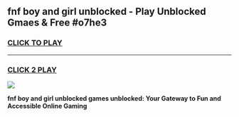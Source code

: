 
## fnf boy and girl unblocked - Play Unblocked Gmaes & Free #o7he3
<h3>
<a href="https://news.freeplayer.one?title=fnf_boy_and_girl_unblocked&ref=26F">CLICK TO PLAY</a></h3>
<hr>

<h3>
<a href="https://news.freeplayer.one?title=fnf_boy_and_girl_unblocked&ref=26F">CLICK 2 PLAY</a>
  
</h3>

<a href="https://news.freeplayer.one?title=fnf_boy_and_girl_unblocked&ref=26F/"><img src="https://clearcache.store/games.png"></a>


**fnf boy and girl unblocked games unblocked: Your Gateway to Fun and Accessible Online Gaming**
